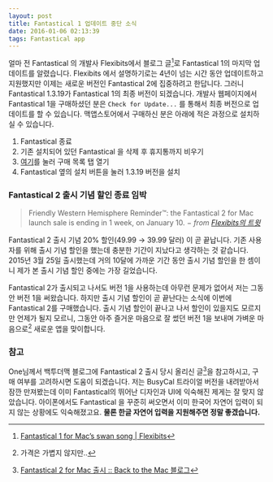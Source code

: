 ```yaml
---
layout: post
title: Fantastical 1 업데이트 중단 소식
date: 2016-01-06 02:13:39
tags: Fantastical app
---
```


얼마 전 Fantastical 의 개발사 Flexibits에서 블로그 글[^1]로 Fantastical 1의 마지막 업데이트를 알렸습니다. Flexibits 에서 설명하기로는 4년이 넘는 시간 동안 업데이트하고 지원했지만 이제는 새로운 버전인 Fantastical 2에 집중하려고 한답니다. 그러니 Fantastical 1.3.19가 Fantastical 1의 최종 버전이 되겠습니다. 개발사 웹페이지에서 Fantastical 1을 구매하셨던 분은 `Check for Update...` 를 통해서 최종 버전으로 업데이트를 할 수 있습니다. 맥앱스토어에서 구매하신 분은 아래에 적은 과정으로 설치하실 수 있습니다.

1. Fantastical 종료
2. 기존 설치되어 있던 Fantastical 을 삭제 후 휴지통까지 비우기
3. [여기](macappstore://showPurchasesPage?scan=true)를 눌러 구매 목록 탭 열기
4. Fantastical 옆의 설치 버튼을 눌러 1.3.19 버전을 설치

### Fantastical 2 출시 기념 할인 종료 임박

> Friendly Western Hemisphere Reminder™: the Fantastical 2 for Mac launch sale is ending in 1 week, on January 10. *− from [Flexibits의 트윗](https://twitter.com/flexibits/status/684083081532149760)*

Fantastical 2 출시 기념 20% 할인(49.99 → 39.99 달러) 이 곧 끝납니다. 기존 사용자를 위해 출시 기념 할인을 했는데 충분한 기간이 지났다고 생각하는 것 같습니다. 2015년 3월 25일 출시했는데 거의 10달에 가까운 기간 동안 출시 기념 할인을 한 셈이니 제가 본 출시 기념 할인 중에는 가장 길었습니다.

Fantastical 2가 출시되고 나서도 버전 1을 사용하는데 아무런 문제가 없어서 저는 그동안 버전 1을 써왔습니다. 하지만 출시 기념 할인이 곧 끝난다는 소식에 이번에 Fantastical 2를 구매했습니다. 출시 기념 할인이 끝나고 나서 할인이 있을지도 모르지만 언제가 될지 모르니, 그동안 아주 즐거운 마음으로 잘 썼던 버전 1을 보내며 가벼운 마음으로[^2] 새로운 앱을 맞이합니다.

### 참고

One님께서 백투더맥 블로그에 Fantastical 2 출시 당시 올리신 글[^3]을 참고하시고, 구매 여부를 고려하시면 도움이 되겠습니다. 저는 BusyCal 트라이얼 버전을 내려받아서 잠깐 만져봤는데 이미 Fantastical의 뛰어난 디자인과 UI에 익숙해진 제게는 잘 맞지 않았습니다. 아이폰에서도 Fantastical 을 꾸준히 써오면서 이미 한국어 자연어 입력이 되지 않는 상황에도 익숙해졌고요. **물론 한글 자연어 입력을 지원해주면 정말 좋겠습니다.**

[^1]: [Fantastical 1 for Mac’s swan song | Flexibits](https://t.co/IOCFZzByZ7)

[^2]: 가격은 가볍지 않지만..

[^3]: [Fantastical 2 for Mac 출시 :: Back to the Mac 블로그](http://macnews.tistory.com/3210 "Fantastical 2 for Mac 출시 :: Back to the Mac 블로그")
